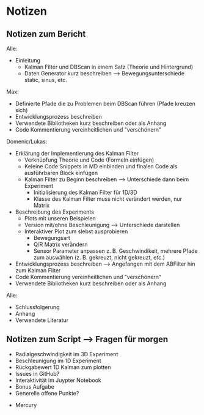 # Notizen

## Notizen zum Bericht

Alle:
* Einleitung
    * Kalman Filter und DBScan in einem Satz (Theorie und Hintergrund)
    * Daten Generator kurz beschreiben --> Bewegungsunterschiede static, sinus, etc.

Max:
* Definierte Pfade die zu Problemen beim DBScan führen (Pfade kreuzen sich)
* Entwicklungsprozess beschreiben
* Verwendete Bibliotheken kurz beschreiben oder als Anhang
* Code Kommentierung vereinheitlichen und "verschönern"

Domenic/Lukas:
* Erklärung der Implementierung des Kalman Filter
    * Verknüpfung Theorie und Code (Formeln einfügen)
    * Keleine Code Snippets in MD einbinden und finalen Code als ausführbaren Block einfügen
    * Kalman Filter zu Beginn beschreiben --> Unterschiede dann beim Experiment
        * Initialisierung des Kalman Filter für 1D/3D
        * Klasse des Kalman Filter muss nicht verändert werden, nur Matrix
* Beschreibung des Experiments
    * Plots mit unseren Beispielen
    * Version mit/ohne Beschleunigung --> Unterschiede darstellen
    * Interaktiver Plot zum slebst ausprobieren
        * Bewegungsart
        * Q/R Matrix verändern
        * Sensor Parameter anpassen z. B. Geschwindikeit, mehrere Pfade zum auswählen (z. B. gekreuzt, nicht gekreuzt, etc.)
* Entwicklungsprozess beschreiben --> Angefangen mit dem ABFilter hin zum Kalman Filter
* Code Kommentierung vereinheitlichen und "verschönern"
* Verwendete Bibliotheken kurz beschreiben oder als Anhang

Alle:
* Schlussfolgerung
* Anhang
* Verwendete Literatur

## Notizen zum Script --> Fragen für morgen

* Radialgeschwindigkeit im 3D Experiment
* Beschleunigung im 1D Experiment
* Rückgabewert 1D Kalman zum plotten
* Issues in GitHub?
* Interaktivität im Juypter Notebook
* Bonus Aufgabe
* Generelle offene Punkte?



-  Mercury